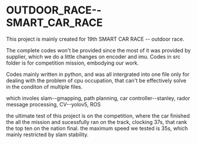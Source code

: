 # OUTDOOR_RACE--SMART_CAR_RACE

This project is mainly created for 19th SMART CAR RACE -- outdoor race.

The complete codes won't be provided since the most of it was provided by supplier, which we do a little changes on encoder and imu. Codes in src folder is for competition mission, embodying our work.

Codes
mainly written in python, and was all intergrated into one file only for dealing with the problem of cpu occupation, that can't be effectively solve in the conditon of multiple files.

which involes slam--gmapping, path planning, car controller--stanley, rador message processing, CV--yolov5, ROS


the ultimate test of this project is on the competition, where the car finished the all the mission and sucessfully ran on the track, clocking 37s, that rank the top ten on the nation final.
the maximum speed we tested is 35s, which mainly restricted by slam stability.
